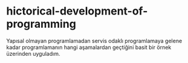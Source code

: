 # hictorical-development-of-programming
Yapısal olmayan programlamadan servis odaklı programlamaya gelene kadar programlamanın hangi aşamalardan geçtiğini basit bir örnek üzerinden uyguladım.

